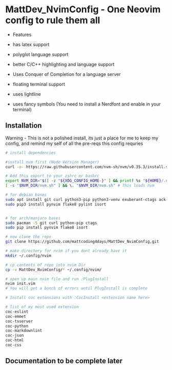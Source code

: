 # MattDev_NvimConfig - One Neovim config to rule them all

* Features

* has latex support
* polyglot language support
* better C/C++ highlighting and language support
* Uses Conquer of Completion for a language server
* floating terminal support
* uses lightline
* uses fancy symbols (You need to install a Nerdfont and enable in your terminal)

## Installation

Warning - This is not a polished install, its just a place for me to keep my config,
and remind my self of all the pre-reqs this config requries

```bash
# install dependencies

#install nvm first (Node Version Manager)
curl -o- https://raw.githubusercontent.com/nvm-sh/nvm/v0.35.3/install.sh | bash

# Add this export to your zshrc or bashrc
export NVM_DIR="$([ -z "${XDG_CONFIG_HOME-}" ] && printf %s "${HOME}/.nvm" || printf %s "${XDG_CONFIG_HOME}/nvm")"
[ -s "$NVM_DIR/nvm.sh" ] && \. "$NVM_DIR/nvm.sh" # This loads nvm

# for debian bases
sudo apt install git curl python3-pip python3-venv exuberant-ctags ack-grep
sudo pip3 install pynvim flake8 pylint isort


# for arch/manjaro bases
sudo pacman -S git curl python-pip ctags
sudo pip install pynvim flake8 isort

# now clone the repo
git clone https://github.com/mattcoding4days/MattDev_NvimConfig.git

# make directory for nvim if you dont already have it
mkdir ~/.config/nvim

# cp contents of repo into nvim Dir
cp -v MattDev_NvimConfig/* ~/.config/nvim/

# open up main nvim file and run :PlugInstall
nvim init.vim
# You will get a bunch of errors until PlugInstall is complete

# Install coc extensions with :CocInstall <extension name here>

# list of my most used extension
coc-eslint
coc-emmet
coc-tsserver
coc-python
coc-markdownlint
coc-json
coc-html
coc-css
```

## Documentation to be complete later

